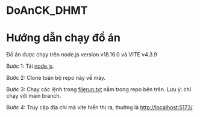 # DoAnCK_DHMT
# Hướng dẫn chạy đồ án
Đồ án được chạy trên node.js version v18.16.0 và VITE v4.3.9

Bước 1: Tải [node.js](https://nodejs.org/en).

Bước 2: Clone toàn bộ repo này về máy.

Bước 3: Chạy các lệnh trong [filerun.txt](https://github.com/TranThanh159/DoAnCK_DHMT/blob/a8063b55b3e0855a84b7baaae978131f5c1e35d9/filerun.txt) nằm trong repo bên trên. Lưu ý: chỉ chạy với main branch.

Bước 4: Truy cập địa chỉ mà vite hiển thị ra, thường là [http://localhost:5173/](http://localhost:5173/).
